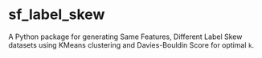 # sf_label_skew

A Python package for generating Same Features, Different Label Skew datasets using KMeans clustering and Davies-Bouldin Score for optimal `k`.
